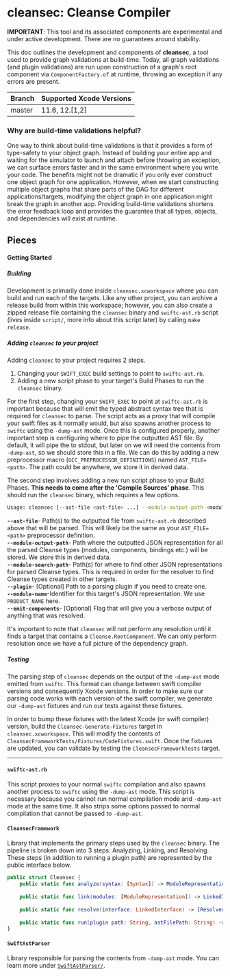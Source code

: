 
# cleansec: Cleanse Compiler

**IMPORTANT**: This tool and its associated components are experimental and under active development. There are no guarantees around stability.


This doc outlines the development and components of **cleansec**, a tool used to provide graph validations at build-time. Today, all graph validations (and plugin validations) are run upon construction of a graph's root component via `ComponentFactory.of` at runtime, throwing an exception if any errors are present.

| Branch | Supported Xcode Versions |
|--------|--------------------------|
| master | 11.6, 12.\[1,2]          |

### Why are build-time validations helpful?
One way to think about build-time validations is that it provides a form of type-safety to your object graph.  Instead of building your entire app and waiting for the simulator to launch and attach before throwing an exception, we can surface errors faster and in the same environment where you write your code. The benefits might not be dramatic if you only ever construct one object graph for one application. However, when we start constructing multiple object graphs that share parts of the DAG for different applications/targets, modifying the object graph in one application might break the graph in another app. Providing build-time validations shortens the error feedback loop and provides the guarantee that all types, objects, and dependencies will exist at runtime.

## Pieces
#### Getting Started
##### Building
Development is primarily done inside `cleansec.xcworkspace` where you can build and run each of the targets. Like any other project, you can archive a release build from within this workspace; however, you can also create a zipped release file containing the `cleansec` binary and `swiftc-ast.rb` script (lives inside `script/`, more info about this script later) by calling `make release`. 

##### Adding `cleansec` to your project
Adding `cleansec` to your project requires 2 steps.
1. Changing your `SWIFT_EXEC` build settings to point to `swiftc-ast.rb`.
2. Adding a new script phase to your target's Build Phases to run the `cleansec` binary.

For the first step, changing your `SWIFT_EXEC` to point at `swiftc-ast.rb` is important because that will emit the typed abstract syntax tree that is required for `cleansec` to parse. The script acts as a proxy that will compile your swift files as it normally would, but also spawns another process to `swiftc` using the `-dump-ast` mode. Once this is configured properly, another important step is configuring where to pipe the outputted AST file. By default, it will pipe the to stdout, but later on we will need the contents from `-dump-ast`, so we should store this in a file. We can do this by adding a new preprocessor macro (`GCC_PREPROCESSOR_DEFINITIONS`) named `AST_FILE=<path>`. The path could be anywhere, we store it in derived data.

The second step involves adding a new run script phase to your Build Phases. __This needs to come after the 'Compile Sources' phase__. This should run the `cleansec` binary, which requires a few options.
```bash
Usage: cleansec [--ast-file <ast-file> ...] --module-output-path <module-output-path> [--module-search-path <module-search-path> ...] [--plugin <plugin>] --module-name <module-name> [--emit-components]
```
__`--ast-file`__- Path(s) to the outputted file from `swiftc-ast.rb` described above that will be parsed. This will likely be the same as your `AST_FILE=<path>` preprocessor definition.  
__`--module-output-path`__- Path where the outputted JSON representation for all the parsed Cleanse types (modules, components, bindings etc.) will be stored. We store this in derived data.  
__`--module-search-path`__- Path(s) for where to find other JSON representations for parsed Cleanse types. This is required in order for the resolver to find Cleanse types created in other targets.  
__`--plugin`__- [Optional] Path to a parsing plugin if you need to create one.  
__`--module-name`__-Identifier for this target's JSON representation. We use `PRODUCT_NAME` here.  
__`--emit-components`__- [Optional] Flag that will give you a verbose output of anything that was resolved.  

It's important to note that `cleansec` will not perform any resolution until it finds a target that contains a `Cleanse.RootComponent`. We can only perform resolution once we have a full picture of the dependency graph.

##### Testing
The parsing step of `cleansec` depends on the output of the `-dump-ast` mode emitted from `swiftc`. This format can change between swift compiler versions and consequently Xcode versions. In order to make sure our parsing code works with each version of the swift compiler, we generate our `-dump-ast` fixtures and run our tests against these fixtures.

In order to bump these fixtures with the latest Xcode (or swift compiler) version, build the `Cleansec-Generate-Fixtures` target in `cleansec.xcworkspace`. This will modify the contents of `CleansecFrameworkTests/Fixtures/CodeFixtures.swift`. Once the fixtures are updated, you can validate by testing the `CleansecFrameworkTests` target.

---
#### `swiftc-ast.rb`
This script proxies to your normal `swiftc` compilation and also spawns another process to `swiftc` using the `-dump-ast` mode. This script is necessary because you cannot run normal compilation mode and `-dump-ast` mode at the same time. It also strips some options passed to normal compilation that cannot be passed to `-dump-ast`.

#### `CleansecFramework`
Library that implements the primary steps used by the `cleansec` binary. The pipeline is broken down into 3 steps: Analyzing, Linking, and Resolving. These steps (in addition to running a plugin path) are represented by the public interface below.

```swift
public struct Cleansec {
    public static func analyze(syntax: [Syntax]) -> ModuleRepresentation
    
    public static func link(modules: [ModuleRepresentation]) -> LinkedInterface
    
    public static func resolve(interface: LinkedInterface) -> [ResolvedComponent]
    
    public static func run(plugin path: String, astFilePath: String) -> ModuleRepresentation?
}
```

#### `SwiftAstParser`
Library responsible for parsing the contents from `-dump-ast` mode. You can learn more under [`SwiftAstParser/`](https://github.com/square/Cleanse/tree/master/cleansec/SwiftAstParser).
